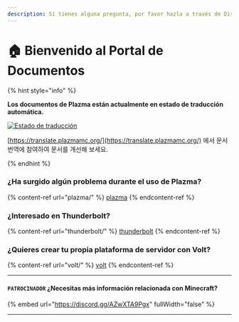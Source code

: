 ```yaml
---
description: Si tienes alguna pregunta, por favor hazla a través de Discord o GitHub Discussions.
---
```


# 🏠 Bienvenido al Portal de Documentos

{% hint style="info" %}

**Los documentos de Plazma están actualmente en estado de traducción automática.**

[![Estado de traducción](https://badge.plazmamc.org/internal/crowdin)](https://translate.plazmamc.org/)

[https://translate.plazmamc.org/](https://translate.plazmamc.org/) 에서 문서 번역에 참여하여 문서를 개선해 보세요.

{% endhint %}

### ¿Ha surgido algún problema durante el uso de Plazma?

{% content-ref url="plazma/" %}
[plazma](plazma/)
{% endcontent-ref %}

### ¿Interesado en Thunderbolt?

{% content-ref url="thunderbolt/" %}
[thunderbolt](thunderbolt/)
{% endcontent-ref %}

### ¿Quieres crear tu propia plataforma de servidor con Volt?

{% content-ref url="volt/" %}
[volt](volt/)
{% endcontent-ref %}

***

#### `PATROCINADOR` ¿Necesitas más información relacionada con Minecraft? <a href="#etc-1" id="etc-1"></a>

{% embed url="https://discord.gg/AZwXTA9Pgx" fullWidth="false" %}

***
